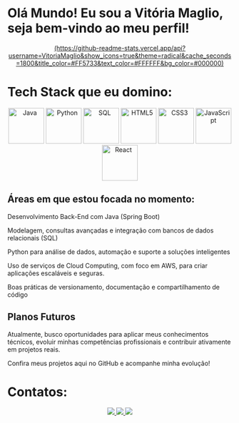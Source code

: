 # Olá Mundo! Eu sou a Vitória Maglio, seja bem-vindo ao meu perfil!

<div align="center">
 
  <a href="https://github.com/VitoriaMaglio">
    (https://github-readme-stats.vercel.app/api?username=VitoriaMaglio&show_icons=true&theme=radical&cache_seconds=1800&title_color=#FF5733&text_color=#FFFFFF&bg_color=#000000)

  </a>
</div>


#  Tech Stack que eu domino:

<p align="center">
  <img src="https://img.icons8.com/?size=100&id=2572&format=png&color=000000" width="80" alt="Java">
  <img src="https://img.icons8.com/?size=100&id=hGdCwhSHUe6L&format=png&color=000000" width="80" alt="Python">
  <img src="https://img.icons8.com/?size=100&id=J6KcaRLsTgpZ&format=png&color=000000" width="80" alt="SQL">
  <img src="https://img.icons8.com/color/2x/html-5.png" width="80" alt="HTML5">
  <img src="https://img.icons8.com/color/2x/css3.png" width="80" alt="CSS3">
  <img src="https://img.icons8.com/?size=100&id=108784&format=png&color=000000" width="80" alt="JavaScript">
  <img src="https://img.icons8.com/?size=100&id=NfbyHexzVEDk&format=png&color=000000" width="80" alt="React">
</p>



## Áreas em que estou focada no momento:

Desenvolvimento Back-End com Java (Spring Boot)

Modelagem, consultas avançadas e integração com bancos de dados relacionais (SQL)

Python para análise de dados, automação e suporte a soluções inteligentes

Uso de serviços de Cloud Computing, com foco em AWS, para criar aplicações escaláveis e seguras.

Boas práticas de versionamento, documentação e compartilhamento de código

## Planos Futuros
Atualmente, busco oportunidades para aplicar meus conhecimentos técnicos, evoluir minhas competências profissionais e contribuir ativamente em projetos reais.

Confira meus projetos aqui no GitHub e acompanhe minha evolução! 

# Contatos:
<p align="center">
  <a href="https://www.instagram.com/vi.maglio/" target="_blank">
    <img src="https://img.shields.io/badge/-Instagram-%23E4405F?style=for-the-badge&logo=instagram&logoColor=white">
  </a>
  <a href="mailto:vitoriamaglii@gmail.com" target="_blank">
    <img src="https://img.shields.io/badge/-Gmail-%23333?style=for-the-badge&logo=gmail&logoColor=white">
  </a>
  <a href="https://www.linkedin.com/in/vit%C3%B3ria-valentina-maglio-8379a2354/" target="_blank">
    <img src="https://img.shields.io/badge/-LinkedIn-%230077B5?style=for-the-badge&logo=linkedin&logoColor=white">
  </a> 
</p>

